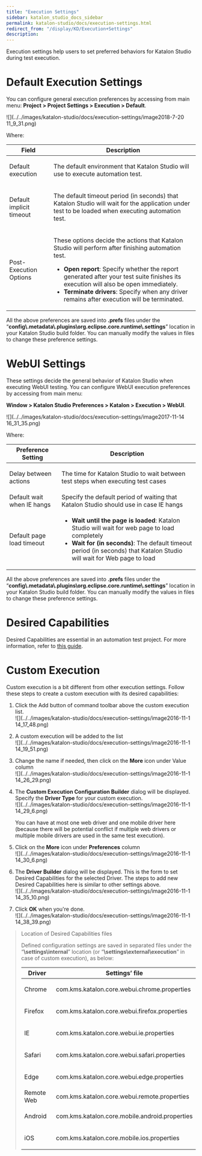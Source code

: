 ```yaml
---
title: "Execution Settings" 
sidebar: katalon_studio_docs_sidebar
permalink: katalon-studio/docs/execution-settings.html 
redirect_from: "/display/KD/Execution+Settings" 
description: 
---
```

Execution settings help users to set preferred behaviors for Katalon Studio during test execution. 

Default Execution Settings
==========================

You can configure general execution preferences by accessing from main menu: **Project > Project Settings > Execution > Default**.

![](../../images/katalon-studio/docs/execution-settings/image2018-7-20 11_9_31.png)

Where:

<table><thead><tr><th>Field</th><th>Description</th></tr></thead><tbody><tr><td><p>Default execution</p></td><td><p>The default environment that Katalon Studio will use to execute automation test.</p></td></tr><tr><td><p>Default implicit timeout</p></td><td><p>The default timeout period (in seconds) that Katalon Studio will wait for the application under test to be loaded when executing automation test.</p></td></tr><tr><td><p>Post-Execution Options</p></td><td><p>These options decide the actions that Katalon Studio will perform after finishing automation test.</p><ul><li><strong>Open report</strong>: Specify whether the report generated after your test suite finishes its execution will also be open immediately.</li><li><strong>Terminate drivers</strong>: Specify when any driver remains after execution will be terminated.</li></ul></td></tr></tbody></table>

All the above preferences are saved into **.prefs** files under the “**config\\.metadata\\.plugins\\org.eclipse.core.runtime\\.settings**” location in your Katalon Studio build folder. You can manually modify the values in files to change these preference settings.

WebUI Settings
==============

These settings decide the general behavior of Katalon Studio when executing WebUI testing. You can configure WebUI execution preferences by accessing from main menu: 

**Window > Katalon Studio Preferences > Katalon > Execution > WebUI**.

![](../../images/katalon-studio/docs/execution-settings/image2017-11-14 16_31_35.png)

Where:

<table><thead><tr><th>Preference Setting</th><th>Description</th></tr></thead><tbody><tr><td><p>Delay between actions</p></td><td><p>The time for Katalon Studio to wait between test steps when executing test cases</p></td></tr><tr><td>Default wait when IE hangs</td><td>Specify the default period of waiting that Katalon Studio should use in case IE hangs</td></tr><tr><td>Default page load timeout</td><td><ul><li><strong>Wait until the page is loaded</strong>: Katalon Studio will wait for web page to load completely</li><li><strong>Wait for (in seconds)</strong>: The default timeout period (in seconds) that Katalon Studio will wait for Web page to load</li></ul></td></tr></tbody></table>

All the above preferences are saved into **.prefs** files under the “**config\\.metadata\\.plugins\\org.eclipse.core.runtime\\.settings**” location in your Katalon Studio build folder. You can manually modify the values in files to change these preference settings.

Desired Capabilities 
=====================

Desired Capabilities are essential in an automation test project. For more information, refer to [this guide](https://docs.katalon.com/x/ywbR). 

Custom Execution
================

Custom execution is a bit different from other execution settings. Follow these steps to create a custom execution with its desired capabilities:

1.  Click the Add button of command toolbar above the custom execution list.  
    ![](../../images/katalon-studio/docs/execution-settings/image2016-11-1 14_17_48.png)
2.  A custom execution will be added to the list  
    ![](../../images/katalon-studio/docs/execution-settings/image2016-11-1 14_19_51.png)
3.  Change the name if needed, then click on the **More** icon under Value column  
    ![](../../images/katalon-studio/docs/execution-settings/image2016-11-1 14_26_29.png)
4.  The **Custom Execution Configuration Builder** dialog will be displayed. Specify the **Driver Type** for your custom execution.   
    ![](../../images/katalon-studio/docs/execution-settings/image2016-11-1 14_29_6.png)
    
    You can have at most one web driver and one mobile driver here (because there will be potential conflict if multiple web drivers or multiple mobile drivers are used in the same test execution).
    
5.  Click on the **More** icon under **Preferences** column  
    ![](../../images/katalon-studio/docs/execution-settings/image2016-11-1 14_30_6.png)
6.  The **Driver Builder** dialog will be displayed. This is the form to set Desired Capabilities for the selected Driver. The steps to add new Desired Capabilities here is similar to other settings above.  
    ![](../../images/katalon-studio/docs/execution-settings/image2016-11-1 14_35_10.png)
7.  Click **OK** when you're done.  
    ![](../../images/katalon-studio/docs/execution-settings/image2016-11-1 14_38_39.png)

> Location of Desired Capabilities files
> 
> Defined configuration settings are saved in separated files under the “**<your test project location>\\settings\\internal**” location (or “**<your test project location>\\settings\\external\\execution**” in case of custom execution), as below:
> 
> <table><thead><tr><th>Driver</th><th>Settings’ file</th></tr></thead><tbody><tr><td><p>Chrome</p></td><td><p>com.kms.katalon.core.webui.chrome.properties</p></td></tr><tr><td><p>Firefox</p></td><td><p>com.kms.katalon.core.webui.firefox.properties</p></td></tr><tr><td><p>IE</p></td><td><p>com.kms.katalon.core.webui.ie.properties</p></td></tr><tr><td><p>Safari</p></td><td><p>com.kms.katalon.core.webui.safari.properties</p></td></tr><tr><td><p>Edge</p></td><td><p>com.kms.katalon.core.webui.edge.properties</p></td></tr><tr><td>Remote Web</td><td>com.kms.katalon.core.webui.remote.properties</td></tr><tr><td><p>Android</p></td><td><p>com.kms.katalon.core.mobile.android.properties</p></td></tr><tr><td><p>iOS</p></td><td><p>com.kms.katalon.core.mobile.ios.properties</p></td></tr></tbody></table>